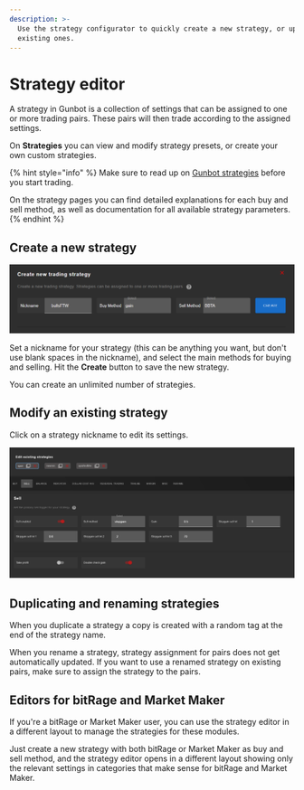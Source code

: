 ```yaml
---
description: >-
  Use the strategy configurator to quickly create a new strategy, or update
  existing ones.
---
```


# Strategy editor

A strategy in Gunbot is a collection of settings that can be assigned to one or more trading pairs. These pairs will then trade according to the assigned settings.

On **Strategies** you can view and modify strategy presets, or create your own custom strategies.

{% hint style="info" %}
Make sure to read up on [Gunbot strategies](../../trading-strategy-options/about-gunbot-strategies/) before you start trading.

On the strategy pages you can find detailed explanations for each buy and sell method, as well as documentation for all available strategy parameters.
{% endhint %}

## Create a new strategy

![](../../.gitbook/assets/image%20%28109%29.png)

Set a nickname for your strategy \(this can be anything you want, but don't use blank spaces in the nickname\), and select the main methods for buying and selling. Hit the **Create** button to save the new strategy.

You can create an unlimited number of strategies.

## Modify an existing strategy

Click on a strategy nickname to edit its settings.

![](../../.gitbook/assets/image%20%2896%29.png)

## Duplicating and renaming strategies

When you duplicate a strategy a copy is created with a random tag at the end of the strategy name.

When you rename a strategy, strategy assignment for pairs does not get automatically updated. If you want to use a renamed strategy on existing pairs, make sure to assign the strategy to the pairs.

## Editors for bitRage and Market Maker

If you're a bitRage or Market Maker user, you can use the strategy editor in a different layout to manage the strategies for these modules.

Just create a new strategy with both bitRage or Market Maker as buy and sell method, and the strategy editor opens in a different layout showing only the relevant settings in categories that make sense for bitRage and Market Maker.

